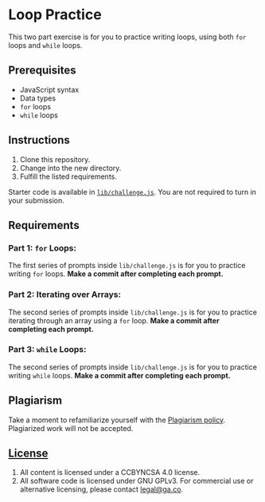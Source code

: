 # Loop Practice

This two part exercise is for you to practice writing loops, using both `for`
loops and `while` loops.

## Prerequisites

* JavaScript syntax
* Data types
* `for` loops
* `while` loops

## Instructions

1. Clone this repository.
1. Change into the new directory.
1. Fulfill the listed requirements.

Starter code is available in [`lib/challenge.js`](lib/challenge.js). You are not
required to turn in your submission.

## Requirements

### Part 1: `for` Loops:

The first series of prompts inside `lib/challenge.js` is for you to practice
writing `for` loops. **Make a commit after completing each prompt.**

### Part 2: Iterating over Arrays:

The second series of prompts inside `lib/challenge.js` is for you to practice
iterating through an array using a `for` loop. **Make a commit after completing
each prompt.**

### Part 3: `while` Loops:

The second series of prompts inside `lib/challenge.js` is for you to practice
writing `while` loops. **Make a commit after completing each prompt.**

## Plagiarism

Take a moment to refamiliarize yourself with the [Plagiarism policy](https://git.generalassemb.ly/DC-WDI/Administrative/blob/master/plagiarism.md). Plagiarized work will not be accepted.

## [License](LICENSE)

1.  All content is licensed under a CC­BY­NC­SA 4.0 license.
1.  All software code is licensed under GNU GPLv3. For commercial use or
    alternative licensing, please contact legal@ga.co.
